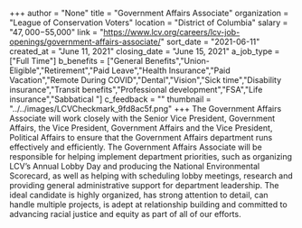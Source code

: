 +++
author = "None"
title = "Government Affairs Associate"
organization = "League of Conservation Voters"
location = "District of Columbia"
salary = "$47,000-$55,000"
link = "https://www.lcv.org/careers/lcv-job-openings/government-affairs-associate/"
sort_date = "2021-06-11"
created_at = "June 11, 2021"
closing_date = "June 15, 2021"
a_job_type = ["Full Time"]
b_benefits = ["General Benefits","Union-Eligible","Retirement","Paid Leave","Health Insurance","Paid Vacation","Remote During COVID","Dental","Vision","Sick time","Disability insurance","Transit benefits","Professional development","FSA","Life insurance","Sabbatical "]
c_feedback = ""
thumbnail = "../../images/LCVCheckmark_9fd8ac5f.png"
+++
The Government Affairs Associate will work closely with the Senior Vice President, Government Affairs, the Vice President, Government Affairs and the Vice President, Political Affairs to ensure that the Government Affairs department runs effectively and efficiently. The Government Affairs Associate will be responsible for helping implement department priorities, such as organizing LCV’s Annual Lobby Day and producing the National Environmental Scorecard, as well as helping with scheduling lobby meetings, research and providing general administrative support for department leadership. The ideal candidate is highly organized, has strong attention to detail, can handle multiple projects, is adept at relationship building and committed to advancing racial justice and equity as part of all of our efforts.